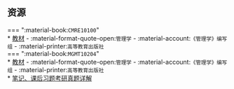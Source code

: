 ## 资源  
=== ":material-book:`CMRE10100`"  
    * [教材](https://api.mir6.com/api/lanzou?url=https://cqu-openlib.lanzout.com/iroj52fv0uva&down=true) - :material-format-quote-open:`管理学` - :material-account:`《管理学》编写组` - :material-printer:`高等教育出版社`  
=== ":material-book:`MGMT10204`"  
    * [教材](https://api.mir6.com/api/lanzou?url=https://cqu-openlib.lanzout.com/iroj52fv0uva&down=true) - :material-format-quote-open:`管理学` - :material-account:`《管理学》编写组` - :material-printer:`高等教育出版社`  
    * [笔记、课后习题考研真题详解](https://api.mir6.com/api/lanzou?url=https://cqu-openlib.lanzout.com/iAumH2hqon1e&down=true) 